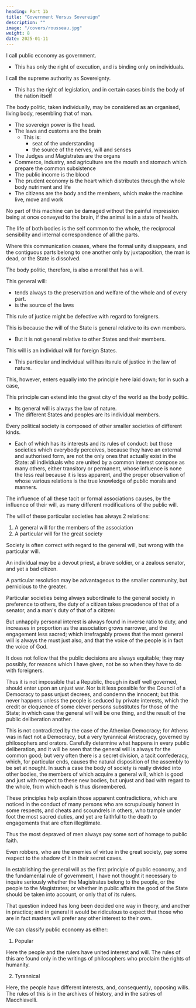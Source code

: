 ```yaml
---
heading: Part 1b
title: "Government Versus Sovereign"
description: ""
image: "/covers/rousseau.jpg"
weight: 8
date: 2025-01-11
---
```




I call public economy as government.
- This has only the right of execution, and is binding only on individuals.

I call the supreme authority as Sovereignty.
- This has the right of legislation, and in certain cases binds the body of the nation itself

The body politic, taken individually, may be considered as an organised, living body, resembling that of man.
- The sovereign power is the head.
- The laws and customs are the brain
  - This is:
    - seat of the understanding
    - the source of the nerves, will and senses
- The Judges and Magistrates are the organs
- Commerce, industry, and agriculture are the mouth and stomach which prepare the common subsistence
- The public income is the blood
- The prudent economy is the heart which distributes through the whole body nutriment and life
- The citizens are the body and the members, which make the machine live, move and work

No part of this machine can be damaged without the painful impression being at once conveyed to the brain, if the animal is in a state of health.

The life of both bodies is the self common to the whole, the reciprocal sensibility and internal correspondence of all the parts. 

Where this communication ceases, where the formal unity disappears, and the contiguous parts belong to one another only by juxtaposition, the man is dead, or the State is dissolved.

The body politic, therefore, is also a moral that has a will.

This general will:
- tends always to the preservation and welfare of the whole and of every part.
- is the source of the laws

<!-- , constitutes for all the members of the State, in their relations to one another and to it, the rule of what is just or unjust: a truth which shows, by the way, how idly some writers have treated as theft the subtlety prescribed to children at Sparta for obtaining their frugal repasts, as if everything ordained by the law were not lawful. -->


This rule of justice might be defective with regard to foreigners.

This is because the will of the State is general relative to its own members.
- But it is not general relative to other States and their members.

This will is an individual will for foreign States. 
- This particular and individual will has its rule of justice in the law of nature. 

This, however, enters equally into the principle here laid down; for in such a case, 

This principle can extend into the great city of the world as the body politic. 
- Its general will is always the law of nature.
- The different States and peoples are its individual members.

<!-- From these distinctions, applied to each political society and its members, are derived the most certain and universal rules, by which we can judge whether a government is good or bad, and in general of the morality of all human actions. -->

Every political society is composed of other smaller societies of different kinds.
- Each of which has its interests and its rules of conduct: but those societies which everybody perceives, because they have an external and authorised form, are not the only ones that actually exist in the State: all individuals who are united by a common interest compose as many others, either transitory or permanent, whose influence is none the less real because it is less apparent, and the proper observation of whose various relations is the true knowledge of public morals and manners.


The influence of all these tacit or formal associations causes, by the influence of their will, as many different modifications of the public will. 

The will of these particular societies has always 2 relations:

1. A general will for the members of the association
2. A particular will for the great society

Society is often correct with regard to the general will, but wrong with the particular will.

An individual may be a devout priest, a brave soldier, or a zealous senator, and yet a bad citizen. 

A particular resolution may be advantageous to the smaller community, but pernicious to the greater. 

Particular societies being always subordinate to the general society in preference to others, the duty of a citizen takes precedence of that of a senator, and a man's duty of that of a citizen: 

But unhappily personal interest is always found in inverse ratio to duty, and increases in proportion as the association grows narrower, and the engagement less sacred; which irrefragably proves that the most general will is always the must just also, and that the voice of the people is in fact the voice of God.

It does not follow that the public decisions are always equitable; they may possibly, for reasons which I have given, not be so when they have to do with foreigners. 

Thus it is not impossible that a Republic, though in itself well governed, should enter upon an unjust war. Nor is it less possible for the Council of a Democracy to pass unjust decrees, and condemn the innocent; but this never happens unless the people is seduced by private interests, which the credit or eloquence of some clever persons substitutes for those of the State; in which case the general will will be one thing, and the result of the public deliberation another. 

This is not contradicted by the case of the Athenian Democracy; for Athens was in fact not a Democracy, but a very tyrannical Aristocracy, governed by philosophers and orators. Carefully determine what happens in every public deliberation, and it will be seen that the general will is always for the common good; but very often there is a secret division, a tacit confederacy, which, for particular ends, causes the natural disposition of the assembly to be set at nought. In such a case the body of society is really divided into other bodies, the members of which acquire a general will, which is good and just with respect to these new bodies, but unjust and bad with regard to the whole, from which each is thus dismembered.


These principles help explain those apparent contradictions, which are noticed in the conduct of many persons who are scrupulously honest in some respects, and cheats and scoundrels in others, who trample under foot the most sacred duties, and yet are faithful to the death to engagements that are often illegitimate.

Thus the most depraved of men always pay some sort of homage to public faith.

Even robbers, who are the enemies of virtue in the great society, pay some respect to the shadow of it in their secret caves.

In establishing the general will as the first principle of public economy, and the fundamental rule of government, I have not thought it necessary to inquire seriously whether the Magistrates belong to the people, or the people to the Magistrates; or whether in public affairs the good of the State should be taken into account, or only that of its rulers. 

That question indeed has long been decided one way in theory, and another in practice; and in general it would be ridiculous to expect that those who are in fact masters will prefer any other interest to their own. 

We can classify public economy as either:

1. Popular

Here the people and the rulers have united interest and will. The rules of this are found only in the writings of philosophers who proclaim the rights of humanity.

2. Tyrannical

Here, the people have different interests, and, consequently, opposing wills. The rules of this is in the archives of history, and in the satires of Macchiavelli.
